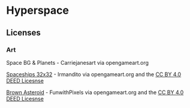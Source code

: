 # Hyperspace

## Licenses

### Art

Space BG & Planets - Carriejanesart via opengameart.org

[Spaceships 32x32](https://opengameart.org/content/spaceships-32x32) - Irmandito via opengameart.org and the [CC BY 4.0 DEED Licesnse](https://creativecommons.org/licenses/by/4.0/)

[Brown Asteroid](https://opengameart.org/content/brown-asteroid) - FunwithPixels via opengameart.org and the [CC BY 4.0 DEED Licesnse](https://creativecommons.org/licenses/by/4.0/)
